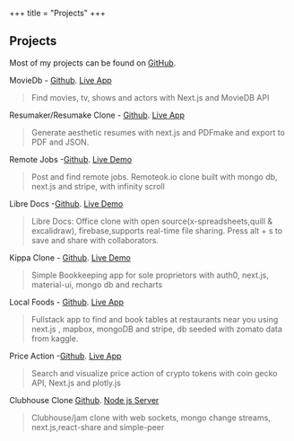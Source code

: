 +++
title = "Projects"
+++

## Projects

Most of my projects can be found on [GitHub](https://github.com/atlasmoth).

MovieDb - [Github](https://github.com/atlasmoth/moviedb). [Live App](https://moviedb-alpha.vercel.app/)

> Find movies, tv, shows and actors with Next.js and MovieDB API

Resumaker/Resumake Clone - [Github](https://github.com/atlasmoth/Resumake-Clone). [Live App](https://resumake-clone.vercel.app/)

> Generate aesthetic resumes with next.js and PDFmake and export to PDF and JSON.

Remote Jobs -[Github](https://github.com/atlasmoth/Remotejobs). [Live Demo](https://remotejobs-chi.vercel.app/)

> Post and find remote jobs. Remoteok.io clone built with mongo db, next.js and stripe, with infinity scroll

Libre Docs -[Github](https://github.com/atlasmoth/Libre-docs). [Live Demo](https://libre-docs.vercel.app/)

> Libre Docs: Office clone with open source(x-spreadsheets,quill & excalidraw), firebase,supports real-time file sharing. Press alt + s to save and share with collaborators.

Kippa Clone - [Github](https://github.com/atlasmoth/Kippa-clone). [Live Demo](https://kippa-clone.vercel.app)

> Simple Bookkeeping app for sole proprietors with auth0, next.js, material-ui, mongo db and recharts

Local Foods - [Github](https://github.com/atlasmoth/local-Foods). [Live App](https://local-foods.vercel.app/)

> Fullstack app to find and book tables at restaurants near you using next.js , mapbox, mongoDB and stripe, db seeded with zomato data from kaggle.

Price Action -[Github](https://github.com/atlasmoth/crypto). [Live App](https://crypto-peach.vercel.app/)

> Search and visualize price action of crypto tokens with coin gecko API, Next.js and plotly.js

Clubhouse Clone [Github](https://github.com/atlasmoth/Clubhouse-clone). [Node js Server](https://github.com/atlasmoth/clubhouse-clone-backend)

> Clubhouse/jam clone with web sockets, mongo change streams, next.js,react-share and simple-peer

